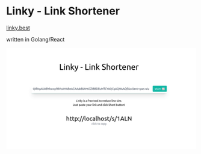 # Linky - Link Shortener

[linky.best](https://linky.best/)

written in Golang/React

![Linky - Link Shortener screenshot preview](./preview.png)